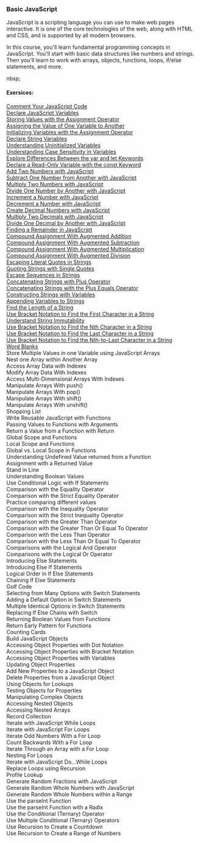### Basic JavaScript

JavaScript is a scripting language you can use to make web pages interactive. It is one of the core technologies of the web, along with HTML and CSS, and is supported by all modern browsers.

In this course, you'll learn fundamental programming concepts in JavaScript. You'll start with basic data structures like numbers and strings. Then you'll learn to work with arrays, objects, functions, loops, if/else statements, and more.

nbsp;

#### Exersices:
[Comment Your JavaScript Code<br />
Declare JavaScript Variables<br />
Storing Values with the Assignment Operator<br />
Assigning the Value of One Variable to Another<br />
Initializing Variables with the Assignment Operator<br />
Declare String Variables<br />
Understanding Uninitialized Variables<br />
Understanding Case Sensitivity in Variables<br />
Explore Differences Between the var and let Keywords<br />
Declare a Read-Only Variable with the const Keyword<br />
Add Two Numbers with JavaScript<br />
Subtract One Number from Another with JavaScript<br />
Multiply Two Numbers with JavaScript<br />
Divide One Number by Another with JavaScript<br />
Increment a Number with JavaScript<br />
Decrement a Number with JavaScript<br />
Create Decimal Numbers with JavaScript<br />
Multiply Two Decimals with JavaScript<br />
Divide One Decimal by Another with JavaScript<br />
Finding a Remainder in JavaScript<br />
Compound Assignment With Augmented Addition<br />
Compound Assignment With Augmented Subtraction<br />
Compound Assignment With Augmented Multiplication<br />
Compound Assignment With Augmented Division<br />
Escaping Literal Quotes in Strings<br />
Quoting Strings with Single Quotes<br />
Escape Sequences in Strings<br />
Concatenating Strings with Plus Operator<br />
Concatenating Strings with the Plus Equals Operator<br />
Constructing Strings with Variables<br />
Appending Variables to Strings<br />
Find the Length of a String<br />
Use Bracket Notation to Find the First Character in a String<br />
Understand String Immutability<br />
Use Bracket Notation to Find the Nth Character in a String<br />
Use Bracket Notation to Find the Last Character in a String<br />
Use Bracket Notation to Find the Nth-to-Last Character in a String<br />
Word Blanks<br />][1]
Store Multiple Values in one Variable using JavaScript Arrays<br />
Nest one Array within Another Array<br />
Access Array Data with Indexes<br />
Modify Array Data With Indexes<br />
Access Multi-Dimensional Arrays With Indexes<br />
Manipulate Arrays With push()<br />
Manipulate Arrays With pop()<br />
Manipulate Arrays With shift()<br />
Manipulate Arrays With unshift()<br />
Shopping List<br />
Write Reusable JavaScript with Functions<br />
Passing Values to Functions with Arguments<br />
Return a Value from a Function with Return<br />
Global Scope and Functions<br />
Local Scope and Functions<br />
Global vs. Local Scope in Functions<br />
Understanding Undefined Value returned from a Function<br />
Assignment with a Returned Value<br />
Stand in Line<br />
Understanding Boolean Values<br />
Use Conditional Logic with If Statements<br />
Comparison with the Equality Operator<br />
Comparison with the Strict Equality Operator<br />
Practice comparing different values<br />
Comparison with the Inequality Operator<br />
Comparison with the Strict Inequality Operator<br />
Comparison with the Greater Than Operator<br />
Comparison with the Greater Than Or Equal To Operator<br />
Comparison with the Less Than Operator<br />
Comparison with the Less Than Or Equal To Operator<br />
Comparisons with the Logical And Operator<br />
Comparisons with the Logical Or Operator<br />
Introducing Else Statements<br />
Introducing Else If Statements<br />
Logical Order in If Else Statements<br />
Chaining If Else Statements<br />
Golf Code<br />
Selecting from Many Options with Switch Statements<br />
Adding a Default Option in Switch Statements<br />
Multiple Identical Options in Switch Statements<br />
Replacing If Else Chains with Switch<br />
Returning Boolean Values from Functions<br />
Return Early Pattern for Functions<br />
Counting Cards<br />
Build JavaScript Objects<br />
Accessing Object Properties with Dot Notation<br />
Accessing Object Properties with Bracket Notation<br />
Accessing Object Properties with Variables<br />
Updating Object Properties<br />
Add New Properties to a JavaScript Object<br />
Delete Properties from a JavaScript Object<br />
Using Objects for Lookups<br />
Testing Objects for Properties<br />
Manipulating Complex Objects<br />
Accessing Nested Objects<br />
Accessing Nested Arrays<br />
Record Collection<br />
Iterate with JavaScript While Loops<br />
Iterate with JavaScript For Loops<br />
Iterate Odd Numbers With a For Loop<br />
Count Backwards With a For Loop<br />
Iterate Through an Array with a For Loop<br />
Nesting For Loops<br />
Iterate with JavaScript Do...While Loops<br />
Replace Loops using Recursion<br />
Profile Lookup<br />
Generate Random Fractions with JavaScript<br />
Generate Random Whole Numbers with JavaScript<br />
Generate Random Whole Numbers within a Range<br />
Use the parseInt Function<br />
Use the parseInt Function with a Radix<br />
Use the Conditional (Ternary) Operator<br />
Use Multiple Conditional (Ternary) Operators<br />
Use Recursion to Create a Countdown<br />
Use Recursion to Create a Range of Numbers<br />


[1]: https://github.com/Krasipeace/JavaScript-Algorithms-and-Data-Structures---freecodecamp.org/blob/main/Basic%20JavaScript/Variables%20%5B1-38%5D.js